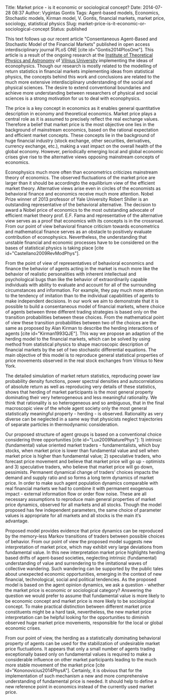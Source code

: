 Title: Market price - is it economic or sociological concept?
Date: 2014-07-28 08:37
Author: Vygintas Gontis
Tags: Agent-based models, Economics, Stochastic models, Kirman model, V. Gontis, financial markets, market price, sociology, statistical physics
Slug: market-price-is-it-economic-or-sociological-concept
Status: published

This text follows up our recent article
"Consentaneous Agent-Based and Stochastic Model of the Financial
Markets" published in open access interdisciplinary journal PLoS ONE
\[cite id="Gontis2014PlosOne"\]. This article is a result of the ongoing
research at the [Institute of Theoretical Physics and
Astronomy](http://www.tfai.vu.lt/) of [Vilnius
University](http://www.vu.lt) implementing the ideas of econophysics.
Though our research is mostly related to the modelling of return
statistics in financial markets implementing ideas from statistical
physics, the concepts behind this work and conclusions are related to
the much more extensive interdisciplinary understanding of the social
and physical sciences. The desire to extend conventional boundaries and
achieve more understanding between researchers of physical and social
sciences is a strong motivation for us to deal with
econophysics.<!--more-->

The price is a key concept in economics as it enables general
quantitative description in economy and theoretical economics. Market
price plays a central role as it is assumed to precisely reflect the
real exchange values. Therefore a belief that market price is the most
objective one lies in the background of mainstream economics, based on
the rational expectation and efficient market concepts. These concepts
lie in the background of huge financial industry (stock exchange, other
securities, derivatives, currency exchange, etc.), making a vast impact
on the overall health of the global economy. However, periodically
emerging local and global economic crises give rise to the alternative
views opposing mainstream concepts of economics.

Econophysics much more often than econometrics criticizes mainstream
theory of economics. The observed fluctuations of the market price are
larger than it should be accordingto the equilibrium view of the
efficient market theory. Alternative views arise even in circles of the
economists as behavioral finance and economics receive much more
attention. Nobel Prize winner of 2013 professor of Yale University
Robert Shiller is an outstanding representative of the behavioral
alternative. The decision to award a Nobel price of economics to the
most outstanding advocate of efficient market theory prof. E.F. Fama and
representative of the alternative view serves as a proof that economics
with its concepts is in the crossroad. From our point of view behavioral
finance criticism towards econometrics and mathematical finance serves
as an obstacle to positively evaluate contribution of econophysics.
Nevertheless, the understanding that unstable financial and economic
processes have to be considered on the bases of statistical physics is
taking place \[cite id="Castellano2009RevModPhys"\].

From the point of view of representatives of behavioral economics and
finance the behavior of agents acting in the market is much more like
the behavior of realistic personalities with inherent intellectual and
psychological bugs than like the behavior of extraordinarily capable
individuals with ability to evaluate and account for all of the
surrounding circumstances and information. For example, they pay much
more attention to the tendency of imitation than to the individual
capabilities of agents to make independent decisions. In our work we aim
to demonstrate that it is possible to build a consentaneous model of
financial markets, where choice of agents between three different
trading strategies is based only on the transition probabilities between
these choices. From the mathematical point of view these transition
probabilities between two of the choices are the same as proposed by
Alan Kirman to describe the herding interactions of agents \[cite
id="Kirman1993QJE"\]. This way we propose an adaption of the herding
model to the financial markets, which can be solved by using method from
statistical physics to shape macroscopic description of financial
markets by the set of two stochastic differential equations. The main
objective of this model is to reproduce general statistical properties
of price movements observed in the real stock exchanges from Vilnius to
New York.

The detailed simulation of market return statistics, reproducing power
law probability density functions, power spectral densities and
autocorrelations of absolute return as well as reproducing very details
of these statistics, shows that herding of market participants is the
most general property dominating their very heterogeneous and less
meaningful rationality. We think that rationality is so heterogeneous
and so ambiguous, that in the final macroscopic view of the whole agent
society only the most general statistically meaningful property -
herding - is observed. Rationality as very diverse can be neglected in a
same way that physicists neglect trajectories of separate particles in
thermodynamic consideration.

Our proposed structure of agent groups is based on a conventional choice
considering three opportunities \[cite id="Lux2009NaturePhys"\]: 1)
intrinsic (fundamental) value oriented market traders - fundamentalists,
which buy stocks, when market price is lower than fundamental value and
sell when market price is higher than fundamental value; 2) speculative
traders, who forecast price movement and believe that market price will
go up - optimists and 3) speculative traders, who believe that market
price will go down, pessimists. Permanent dynamical change of traders’
choices impacts the demand and supply ratio and so forms a long term
dynamics of market price. In order to make such agent population
dynamics comparable with real financial markets we had to combine it
with permanent exogenous impact - external information flow or order
flow noise. These are all necessary assumptions to reproduce main
general properties of market price dynamics, observed for all markets
and all stocks. Though the model proposed has few independent
parameters, the same choice of parameter values is appropriate for all
markets and all stocks is the main it‘s advantage.

Proposed model provides evidence that price dynamics can be reproduced
by the memory-less Markov transitions of traders between possible
choices of behavior. From our point of view the proposed model suggests
new interpretation of market price, which may exhibit very large
deviations from fundamental value. In this new interpretation market
price highlights herding based drifts of agent-based societies,
neglecting intrinsic (fundamental) understanding of value and
surrendering to the imitational waves of collective wandering. Such
wandering can be supported by the public tales about unexpected economic
opportunities, emerging in the context of new financial, technological,
social and political tendencies. As the proposed model is based on the
agent opinion dynamics, we ask a question - whether the market price is
economic or sociological category? Answering the question we would
prefer to assume that fundamental value is more likely to be economic
concept and market price is more likely to be sociological concept. To
make practical distinction between different market price constituents
might be a hard task, nevertheless, the new market price interpretation
can be helpful looking for the opportunities to diminish observed huge
market price movements, responsible for the local or global economic
crises.

From our point of view, the herding as a statistically dominating
behavioral property of agents can be used for the stabilization of
undesirable market price fluctuations. It appears that only a small
number of agents trading exceptionally based only on fundamental values
is required to make a considerable influence on other market
participants leading to the much more stable movement of the market
price \[cite id="Kononovicius2014PhysA"\]. Certainly, it is obvious that
for the implementation of such mechanism a new and more comprehensive
understanding of fundamental price is needed. It should help to define a
new reference point in economics instead of the currently used market
price.
